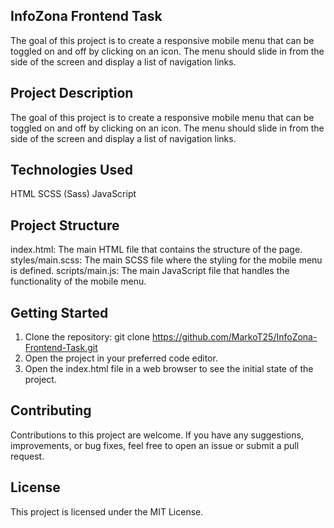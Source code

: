 
## InfoZona Frontend Task

The goal of this project is to create a responsive mobile menu that can be toggled on and off by clicking on an icon. The menu should slide in from the side of the screen and display a list of navigation links.
## Project Description

The goal of this project is to create a responsive mobile menu that can be toggled on and off by clicking on an icon. The menu should slide in from the side of the screen and display a list of navigation links.
## Technologies Used

HTML
SCSS (Sass)
JavaScript
## Project Structure

index.html: The main HTML file that contains the structure of the page.
styles/main.scss: The main SCSS file where the styling for the mobile menu is defined.
scripts/main.js: The main JavaScript file that handles the functionality of the mobile menu.

## Getting Started

1. Clone the repository: git clone https://github.com/MarkoT25/InfoZona-Frontend-Task.git
2. Open the project in your preferred code editor.
3. Open the index.html file in a web browser to see the initial state of the  project.



## Contributing

Contributions to this project are welcome. If you have any suggestions, improvements, or bug fixes, feel free to open an issue or submit a pull request.
## License

This project is licensed under the MIT License.